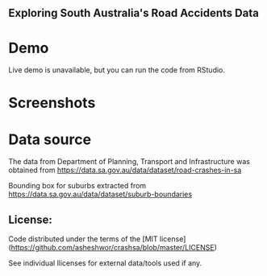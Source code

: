 ## Exploring South Australia's Road Accidents Data

# Demo

Live demo is unavailable, but you can run the code from RStudio.

# Screenshots


# Data source

The data from Department of Planning, Transport and Infrastructure was obtained from https://data.sa.gov.au/data/dataset/road-crashes-in-sa

Bounding box for suburbs extracted from https://data.sa.gov.au/data/dataset/suburb-boundaries

## License:

Code distributed under the terms of the [MIT license] (https://github.com/asheshwor/crashsa/blob/master/LICENSE)

See individual llicenses for external data/tools used if any.
